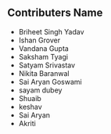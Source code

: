 ## Contributers Name

- Briheet Singh Yadav
- Ishan Grover
- Vandana Gupta
- Saksham Tyagi
- Satyam Srivastav
- Nikita Baranwal
- Sai Aryan Goswami
- sayam dubey
- Shuaib
- keshav
- Sai Aryan 
- Akriti
